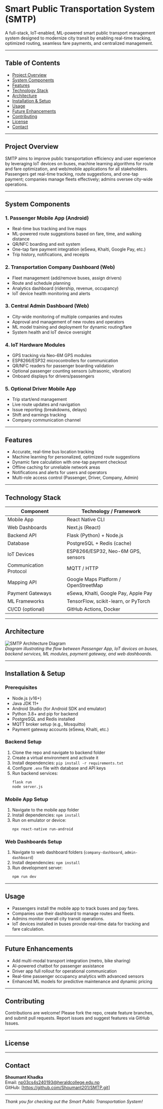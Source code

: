 
# Smart Public Transportation System (SMTP)

A full-stack, IoT-enabled, ML-powered smart public transport management system designed to modernize city transit by enabling real-time tracking, optimized routing, seamless fare payments, and centralized management.

---

## Table of Contents

- [Project Overview](#project-overview)  
- [System Components](#system-components)  
- [Features](#features)  
- [Technology Stack](#technology-stack)  
- [Architecture](#architecture)  
- [Installation & Setup](#installation--setup)  
- [Usage](#usage)  
- [Future Enhancements](#future-enhancements)  
- [Contributing](#contributing)  
- [License](#license)  
- [Contact](#contact)

---

## Project Overview

SMTP aims to improve public transportation efficiency and user experience by leveraging IoT devices on buses, machine learning algorithms for route and fare optimization, and web/mobile applications for all stakeholders. Passengers get real-time tracking, route suggestions, and one-tap payment; companies manage fleets effectively; admins oversee city-wide operations.

---

## System Components

### 1. Passenger Mobile App (Android)  
- Real-time bus tracking and live maps  
- ML-powered route suggestions based on fare, time, and walking distance  
- QR/NFC boarding and exit system  
- One-tap fare payment integration (eSewa, Khalti, Google Pay, etc.)  
- Trip history, notifications, and receipts  

### 2. Transportation Company Dashboard (Web)  
- Fleet management (add/remove buses, assign drivers)  
- Route and schedule planning  
- Analytics dashboard (ridership, revenue, occupancy)  
- IoT device health monitoring and alerts  

### 3. Central Admin Dashboard (Web)  
- City-wide monitoring of multiple companies and routes  
- Approval and management of new routes and operators  
- ML model training and deployment for dynamic routing/fare  
- System health and IoT device oversight  

### 4. IoT Hardware Modules  
- GPS tracking via Neo-6M GPS modules  
- ESP8266/ESP32 microcontrollers for communication  
- QR/NFC readers for passenger boarding validation  
- Optional passenger counting sensors (ultrasonic, vibration)  
- Onboard displays for drivers/passengers  

### 5. Optional Driver Mobile App  
- Trip start/end management  
- Live route updates and navigation  
- Issue reporting (breakdowns, delays)  
- Shift and earnings tracking  
- Company communication channel  

---

## Features

- Accurate, real-time bus location tracking  
- Machine learning for personalized, optimized route suggestions  
- Dynamic fare calculation with one-tap payment checkout  
- Offline caching for unreliable network areas  
- Notifications and alerts for users and operators  
- Multi-role access control (Passenger, Driver, Company, Admin)  

---

## Technology Stack

| Component                   | Technology / Framework                |
|----------------------------|-------------------------------------|
| Mobile App                 | React Native CLI          |
| Web Dashboards             | Next.js (React)                      |
| Backend API                | Flask (Python) + Node.js             |
| Database                   | PostgreSQL + Redis (cache)           |
| IoT Devices                | ESP8266/ESP32, Neo-6M GPS, sensors  |
| Communication Protocol     | MQTT / HTTP                         |
| Mapping API                | Google Maps Platform / OpenStreetMap |
| Payment Gateways           | eSewa, Khalti, Google Pay, Apple Pay|
| ML Frameworks              | TensorFlow, scikit-learn, or PyTorch |
| CI/CD (optional)           | GitHub Actions, Docker              |

---

## Architecture

![SMTP Architecture Diagram](docs/architecture.png)  
*Diagram illustrating the flow between Passenger App, IoT devices on buses, backend services, ML modules, payment gateway, and web dashboards.*

---

## Installation & Setup

### Prerequisites

- Node.js (v16+)  
- Java JDK 11+  
- Android Studio (for Android SDK and emulator)  
- Python 3.8+ and pip for backend  
- PostgreSQL and Redis installed  
- MQTT broker setup (e.g., Mosquitto)  
- Payment gateway accounts (eSewa, Khalti, etc.)

### Backend Setup

1. Clone the repo and navigate to backend folder  
2. Create a virtual environment and activate it  
3. Install dependencies: `pip install -r requirements.txt`  
4. Configure `.env` file with database and API keys  
5. Run backend services:  
   ```bash
   flask run
   node server.js
   ```

### Mobile App Setup

1. Navigate to the mobile app folder  
2. Install dependencies: `npm install`  
3. Run on emulator or device:  
   ```bash
   npx react-native run-android
   ```

### Web Dashboards Setup

1. Navigate to web dashboard folders (`company-dashboard`, `admin-dashboard`)  
2. Install dependencies: `npm install`  
3. Run development server:  
   ```bash
   npm run dev
   ```

---

## Usage

- Passengers install the mobile app to track buses and pay fares.  
- Companies use their dashboard to manage routes and fleets.  
- Admins monitor overall city transit operations.  
- IoT devices installed in buses provide real-time data for tracking and fare calculation.

---

## Future Enhancements

- Add multi-modal transport integration (metro, bike sharing)  
- AI-powered chatbot for passenger assistance  
- Driver app full rollout for operational communication  
- Real-time passenger occupancy analytics with advanced sensors  
- Enhanced ML models for predictive maintenance and dynamic pricing

---

## Contributing

Contributions are welcome! Please fork the repo, create feature branches, and submit pull requests. Report issues and suggest features via GitHub Issues.

---

## License



---

## Contact

**Shoumant Khadka**  
Email: np03cs4s240193@heraldcollege.edu.np  
GitHub: [https://github.com/Shoumant201/SMTP.git]

---

*Thank you for checking out the Smart Public Transportation System!*
